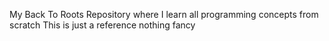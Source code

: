 My Back To Roots Repository where I learn all programming concepts from scratch
This is just a reference nothing fancy
